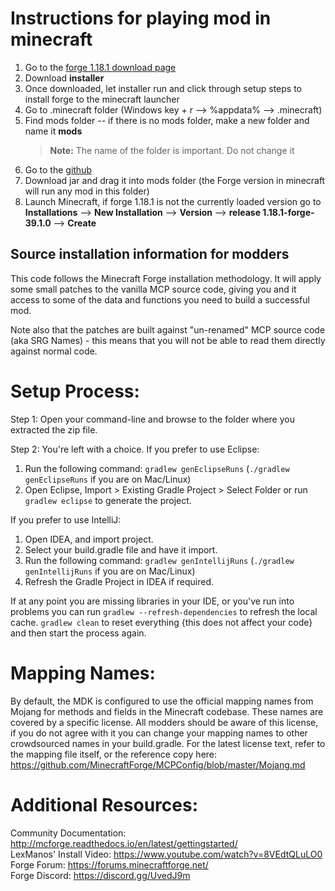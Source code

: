 # Instructions for playing mod in minecraft

1. Go to the [forge 1.18.1 download page](https://files.minecraftforge.net/net/minecraftforge/forge/index_1.18.1.html)
2. Download **installer**
3. Once downloaded, let installer run and click through setup steps to install forge to the minecraft launcher
4. Go to .minecraft folder (Windows key + r --> %appdata% --> .minecraft)
5. Find mods folder -- if there is no mods folder, make a new folder and name it **mods**
	> **Note:** The name of the folder is important. Do not change it
7. Go to the [github](https://github.com/Daniel-J101/Forge-Mod/tree/master/build/libs)
8. Download jar and drag it into mods folder (the Forge version in minecraft will run any mod in this folder)
9. Launch Minecraft, if forge 1.18.1 is not the currently loaded version go to **Installations** --> **New Installation** --> **Version** --> **release 1.18.1-forge-39.1.0** --> **Create** 







Source installation information for modders
-------------------------------------------
This code follows the Minecraft Forge installation methodology. It will apply
some small patches to the vanilla MCP source code, giving you and it access 
to some of the data and functions you need to build a successful mod.

Note also that the patches are built against "un-renamed" MCP source code (aka
SRG Names) - this means that you will not be able to read them directly against
normal code.

Setup Process:
==============================

Step 1: Open your command-line and browse to the folder where you extracted the zip file.

Step 2: You're left with a choice.
If you prefer to use Eclipse:
1. Run the following command: `gradlew genEclipseRuns` (`./gradlew genEclipseRuns` if you are on Mac/Linux)
2. Open Eclipse, Import > Existing Gradle Project > Select Folder 
   or run `gradlew eclipse` to generate the project.

If you prefer to use IntelliJ:
1. Open IDEA, and import project.
2. Select your build.gradle file and have it import.
3. Run the following command: `gradlew genIntellijRuns` (`./gradlew genIntellijRuns` if you are on Mac/Linux)
4. Refresh the Gradle Project in IDEA if required.

If at any point you are missing libraries in your IDE, or you've run into problems you can 
run `gradlew --refresh-dependencies` to refresh the local cache. `gradlew clean` to reset everything 
{this does not affect your code} and then start the process again.

Mapping Names:
=============================
By default, the MDK is configured to use the official mapping names from Mojang for methods and fields 
in the Minecraft codebase. These names are covered by a specific license. All modders should be aware of this
license, if you do not agree with it you can change your mapping names to other crowdsourced names in your 
build.gradle. For the latest license text, refer to the mapping file itself, or the reference copy here:
https://github.com/MinecraftForge/MCPConfig/blob/master/Mojang.md

Additional Resources: 
=========================
Community Documentation: http://mcforge.readthedocs.io/en/latest/gettingstarted/  
LexManos' Install Video: https://www.youtube.com/watch?v=8VEdtQLuLO0  
Forge Forum: https://forums.minecraftforge.net/  
Forge Discord: https://discord.gg/UvedJ9m  
